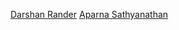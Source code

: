 <!-- [name](github profile link) -->

[Darshan Rander](https://github.com/SirusCodes/)
[Aparna Sathyanathan](https://github.com/aparnasathyan01)
